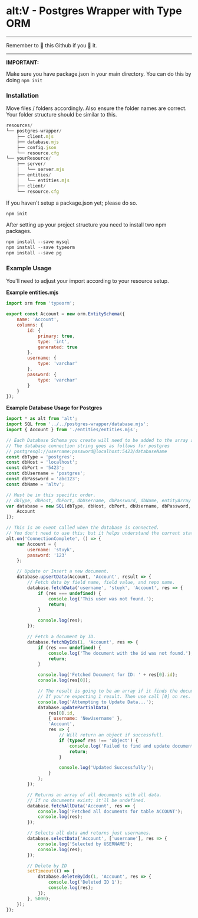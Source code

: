 # alt:V - Postgres Wrapper with Type ORM

---

Remember to 🌟 this Github if you 💖 it.

---

**IMPORTANT:**

Make sure you have package.json in your main directory.
You can do this by doing `npm init`

### Installation

Move files / folders accordingly.
Also ensure the folder names are correct.
Your folder structure should be similar to this.

```javascript
resources/
└── postgres-wrapper/
    ├── client.mjs
    ├── database.mjs
    ├── config.json
    └── resource.cfg
└── yourResource/
    ├── server/
    |   └── server.mjs
    ├── entities/
    |   └── entities.mjs
    ├── client/
    └── resource.cfg
```

If you haven't setup a package.json yet; please do so.

```javascript
npm init
```

After setting up your project structure you need to install two npm packages.

```javascript
npm install --save mysql
npm install --save typeorm
npm install --save pg
```

### Example Usage

You'll need to adjust your import according to your resource setup.

**Example entities.mjs**

```javascript
import orm from 'typeorm';

export const Account = new orm.EntitySchema({
    name: 'Account',
    columns: {
        id: {
            primary: true,
            type: 'int',
            generated: true
        },
        username: {
            type: 'varchar'
        },
        password: {
            type: 'varchar'
        }
    }
});
```

**Example Database Usage for Postgres**

```javascript
import * as alt from 'alt';
import SQL from '../../postgres-wrapper/database.mjs';
import { Account } from './entities/entities.mjs';

// Each Database Schema you create will need to be added to the array after your connection string.
// The database connection string goes as follows for postgres
// postgresql://username:password@localhost:5423/databaseName
const dbType = 'postgres';
const dbHost = 'localhost';
const dbPort = '5423';
const dbUsername = 'postgres';
const dbPassword = 'abc123';
const dbName = 'altv';

// Must be in this specific order.
// dbType, dbHost, dbPort, dbUsername, dbPassword, dbName, entityArray
var database = new SQL(dbType, dbHost, dbPort, dbUsername, dbPassword, dbName, [
    Account
]);

// This is an event called when the database is connected.
// You don't need to use this; but it helps understand the current state of the db connection.
alt.on('ConnectionComplete', () => {
    var Account = {
        username: 'stuyk',
        password: '123'
    };

    // Update or Insert a new document.
    database.upsertData(Account, 'Account', result => {
        // Fetch data by field name, field value, and repo name.
        database.fetchData('username', 'stuyk', 'Account', res => {
            if (res === undefined) {
                console.log('This user was not found.');
                return;
            }

            console.log(res);
        });

        // Fetch a document by ID.
        database.fetchByIds(1, 'Account', res => {
            if (res === undefined) {
                console.log('The document with the id was not found.');
                return;
            }

            console.log('Fetched Document for ID: ' + res[0].id);
            console.log(res[0]);

            // The result is going to be an array if it finds the document.
            // If you're expecting 1 result. Then use call [0] on res.
            console.log('Attempting to Update Data...');
            database.updatePartialData(
                res[0].id,
                { username: 'NewUsername' },
                'Account',
                res => {
                    // Will return an object if successfull.
                    if (typeof res !== 'object') {
                        console.log('Failed to find and update document.');
                        return;
                    }

                    console.log('Updated Successfully');
                }
            );
        });

        // Returns an array of all documents with all data.
        // If no documents exist; it'll be undefined.
        database.fetchAllData('Account', res => {
            console.log('Fetched all documents for table ACCOUNT');
            console.log(res);
        });

        // Selects all data and returns just usernames.
        database.selectData('Account', ['username'], res => {
            console.log('Selected by USERNAME');
            console.log(res);
        });

        // Delete by ID
        setTimeout(() => {
            database.deleteByIds(1, 'Account', res => {
                console.log('Deleted ID 1');
                console.log(res);
            });
        }, 5000);
    });
});
```
